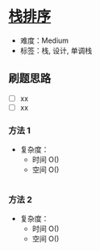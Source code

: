 # [栈排序](https://leetcode-cn.com/problems/sort-of-stacks-lcci/)

- 难度：Medium
- 标签：栈, 设计, 单调栈

## 刷题思路

- [ ] xx
- [ ] xx

### 方法 1

- 复杂度：
    - 时间 O()
    - 空间 O()

``` js

```

### 方法 2

- 复杂度：
    - 时间 O()
    - 空间 O()

``` js

```
